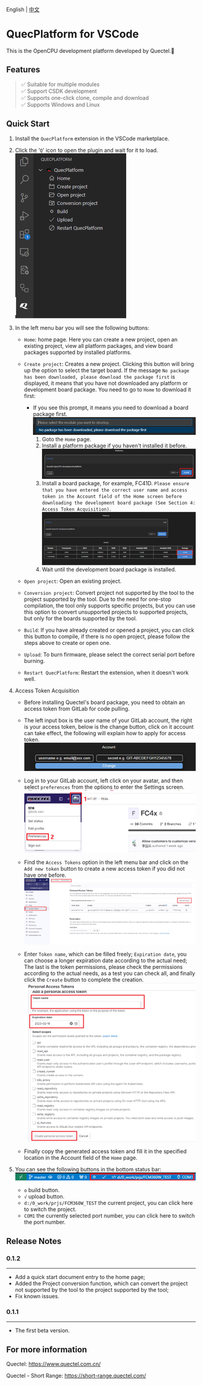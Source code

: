 English | [中文](https://github.com/quectel-official/QuecPlatform/blob/main/vscode-extension/md/README_CN.md)

# QuecPlatform for VSCode

This is the OpenCPU development platform developed by Quectel.🚀

## Features

> ✅ Suitable for multiple modules <br>
> ✅ Support CSDK development <br>
> ✅ Supports one-click clone, compile and download <br>
> ✅ Supports Windows and Linux <br>

## Quick Start

1. Install the `QuecPlatform` extension in the VSCode marketplace.
2. Click the '`Q`' icon to open the plugin and wait for it to load.<br>
![first page](https://raw.githubusercontent.com/quectel-official/QuecPlatform/main/vscode-extension/md/first_page.png)
3. In the left menu bar you will see the following buttons: 
    - `Home`: home page. Here you can create a new project, open an existing project, view all platform packages, and view board packages supported by installed platforms.

    - `Create project`:  Creates a new project. Clicking this button will bring up the option to select the target board. If the message `No package has been downloaded, please download the package first` is displayed, it means that you have not downloaded any platform or development board package. You need to go to `Home` to download it first:
      - If you see this prompt, it means you need to download a board package first.<br>
        ![no package](https://raw.githubusercontent.com/quectel-official/QuecPlatform/main/vscode-extension/md/no_package.png)
        1. Goto the `Home` page.
        2. Install a platform package if you haven't installed it before.<br>
        ![install platform](https://raw.githubusercontent.com/quectel-official/QuecPlatform/main/vscode-extension/md/install_platform.png)
        3. Install a board package, for example, FC41D. `Please ensure that you have entered the correct user name and access token in the Account field of the Home screen before downloading the development board package (See Section 4: Access Token Acquisition)`. <br>
        ![install board](https://raw.githubusercontent.com/quectel-official/QuecPlatform/main/vscode-extension/md/install_board.png)
        4. Wait until the development board package is installed.
        
    - `Open project`: Open an existing project.

    - `Conversion project`: Convert project not supported by the tool to the project supported by the tool. Due to the need for one-stop compilation, the tool only supports specific projects, but you can use this option to convert unsupported projects to supported projects, but only for the boards supported by the tool.

    - `Build`: If you have already created or opened a project, you can click this button to compile, if there is no open project, please follow the steps above to create or open one.

    - `Upload`: To burn firmware, please select the correct serial port before burning.

    - `Restart QuecPlatform`: Restart the extension, when it doesn't work well.

4. Access Token Acquisition
   - Before installing Quectel's board package, you need to obtain an access token from GitLab for code pulling.

   - The left input box is the user name of your GitLab account, the right is your access token, below is the change button, click on it account can take effect, the following will explain how to apply for access token. <br>
    ![set account](https://raw.githubusercontent.com/quectel-official/QuecPlatform/main/vscode-extension/md/set_account.png) 

   - Log in to your GitLab account, left click on your avatar, and then select `preferences` from the options to enter the Settings screen.<br>
    ![goto setting](https://raw.githubusercontent.com/quectel-official/QuecPlatform/main/vscode-extension/md/goto_setting.png)

   - Find the `Access Tokens` option in the left menu bar and click on the `Add new token` button to create a new access token if you did not have one before.<br>
    ![get account1](https://raw.githubusercontent.com/quectel-official/QuecPlatform/main/vscode-extension/md/get_account1.png) 

   - Enter `Token name`, which can be filled freely; `Expiration date`, you can choose a longer expiration date according to the actual need; The last is the token permissions, please check the permissions according to the actual needs, as a test you can check all, and finally click the `Create` button to complete the creation. <br>
    ![get account2](https://raw.githubusercontent.com/quectel-official/QuecPlatform/main/vscode-extension/md/get_account2.png) 

   - Finally copy the generated access token and fill it in the specified location in the Account field of the `Home` page.

5. You can see the following buttons in the bottom status bar:<br>
    ![status bar](https://raw.githubusercontent.com/quectel-official/QuecPlatform/main/vscode-extension/md/status_bar.png)
    - `o` build button.
    - `√` upload button.
    - `d:/0_work/prjs/FCM360W_TEST` the current project, you can click here to switch the project.
    - `COM1` the currently selected port number, you can click here to switch the port number.

## Release Notes

### 0.1.2
-------------------------
- Add a quick start document entry to the home page;
- Added the Project conversion function, which can convert the project not supported by the tool to the project supported by the tool;
- Fix known issues.


### 0.1.1
-------------------------
- The first beta version.


## For more information

Quectel: https://www.quectel.com.cn/

Quectel - Short Range: https://short-range.quectel.com/
